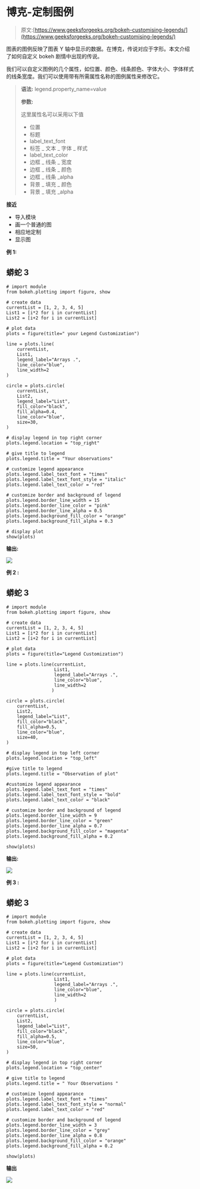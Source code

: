 # 博克-定制图例

> 原文:[https://www.geeksforgeeks.org/bokeh-customising-legends/](https://www.geeksforgeeks.org/bokeh-customising-legends/)

图表的图例反映了图表 Y 轴中显示的数据。在博克，传说对应于字形。本文介绍了如何自定义 bokeh 剧情中出现的传说。

我们可以自定义图例的几个属性，如位置、颜色、线条颜色、字体大小、字体样式的线条宽度。我们可以使用带有所需属性名称的图例属性来修改它。

> **语法:** legend.property_name=value
> 
> **参数:**
> 
> 这里属性名可以采用以下值
> 
> *   位置
> *   标题
> *   label_text_font
> *   标签 _ 文本 _ 字体 _ 样式
> *   label_text_color
> *   边框 _ 线条 _ 宽度
> *   边框 _ 线条 _ 颜色
> *   边框 _ 线条 _alpha
> *   背景 _ 填充 _ 颜色
> *   背景 _ 填充 _alpha

**接近**

*   导入模块
*   画一个普通的图
*   相应地定制
*   显示图

**例 1:**

## 蟒蛇 3

```
# import module
from bokeh.plotting import figure, show

# create data
currentList = [1, 2, 3, 4, 5]
List1 = [i*2 for i in currentList]
List2 = [i+2 for i in currentList]

# plot data
plots = figure(title=" your Legend Customization")

line = plots.line(
    currentList,
    List1,
    legend_label="Arrays .",
    line_color="blue",
    line_width=2
)

circle = plots.circle(
    currentList,
    List2,
    legend_label="List",
    fill_color="black",
    fill_alpha=0.4,
    line_color="blue",
    size=30,
)

# display legend in top right corner
plots.legend.location = "top_right"

# give title to legend
plots.legend.title = "Your observations"

# customize legend appearance
plots.legend.label_text_font = "times"
plots.legend.label_text_font_style = "italic"
plots.legend.label_text_color = "red"

# customize border and background of legend
plots.legend.border_line_width = 15
plots.legend.border_line_color = "pink"
plots.legend.border_line_alpha = 0.5
plots.legend.background_fill_color = "orange"
plots.legend.background_fill_alpha = 0.3

# display plot
show(plots)
```

**输出:**

![](img/64f13ff0eb482883cf22a0012c40216c.png)

**例 2 :**

## 蟒蛇 3

```
# import module
from bokeh.plotting import figure, show

# create data
currentList = [1, 2, 3, 4, 5]
List1 = [i*2 for i in currentList]
List2 = [i+2 for i in currentList]

# plot data
plots = figure(title="Legend Customization")

line = plots.line(currentList,
                  List1,
                  legend_label="Arrays .",
                  line_color="blue",
                  line_width=2
                 )

circle = plots.circle(
    currentList,
    List2,
    legend_label="List",
    fill_color="black",
    fill_alpha=0.5,
    line_color="blue",
    size=40,
)

# display legend in top left corner
plots.legend.location = "top_left"

#give title to legend
plots.legend.title = "Observation of plot"

#customize legend appearance
plots.legend.label_text_font = "times"
plots.legend.label_text_font_style = "bold"
plots.legend.label_text_color = "black"

# customize border and background of legend
plots.legend.border_line_width = 9
plots.legend.border_line_color = "green"
plots.legend.border_line_alpha = 0.7
plots.legend.background_fill_color = "magenta"
plots.legend.background_fill_alpha = 0.2

show(plots)
```

**输出:**

![](img/9aa67c0dfecd22b3681371617751f4ec.png)

**例 3 :**

## 蟒蛇 3

```
# import module
from bokeh.plotting import figure, show

# create data
currentList = [1, 2, 3, 4, 5]
List1 = [i*2 for i in currentList]
List2 = [i+2 for i in currentList]

# plot data
plots = figure(title="Legend Customization")

line = plots.line(currentList,
                  List1,
                  legend_label="Arrays .",
                  line_color="blue",
                  line_width=2
                  )

circle = plots.circle(
    currentList,
    List2,
    legend_label="List",
    fill_color="black",
    fill_alpha=0.5,
    line_color="blue",
    size=50,
)

# display legend in top right corner
plots.legend.location = "top_center"

# give title to legend
plots.legend.title = " Your Observations "

# customize legend appearance
plots.legend.label_text_font = "times"
plots.legend.label_text_font_style = "normal"
plots.legend.label_text_color = "red"

# customize border and background of legend
plots.legend.border_line_width = 3
plots.legend.border_line_color = "grey"
plots.legend.border_line_alpha = 0.8
plots.legend.background_fill_color = "orange"
plots.legend.background_fill_alpha = 0.2

show(plots)
```

**输出**

![](img/b5ad7d6f7b04901610e0bb8692e777c6.png)